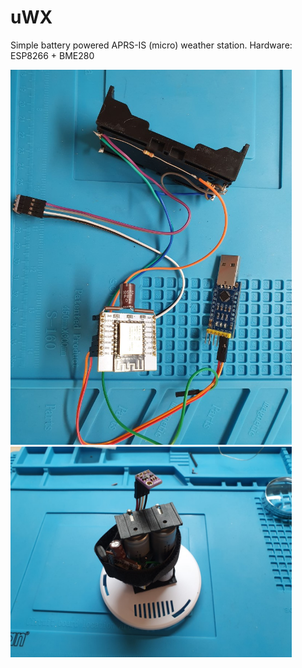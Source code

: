 # uWX
Simple battery powered APRS-IS (micro) weather station. Hardware: ESP8266 + BME280

<img src="https://raw.githubusercontent.com/b4sh/uWX/main/uwx-prototype1.jpg" width="450"><img src="https://raw.githubusercontent.com/b4sh/uWX/main/uwx-prototype.jpg" width="450">
